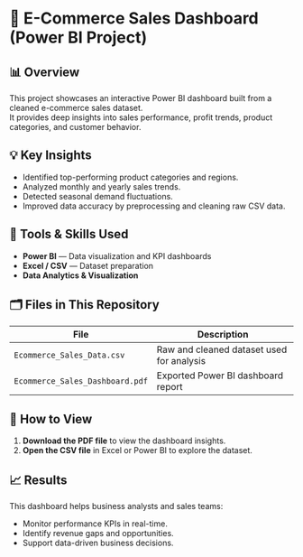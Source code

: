 # 🛒 E-Commerce Sales Dashboard (Power BI Project)

## 📊 Overview
This project showcases an interactive Power BI dashboard built from a cleaned e-commerce sales dataset.  
It provides deep insights into sales performance, profit trends, product categories, and customer behavior.

## 💡 Key Insights
- Identified top-performing product categories and regions.
- Analyzed monthly and yearly sales trends.
- Detected seasonal demand fluctuations.
- Improved data accuracy by preprocessing and cleaning raw CSV data.

## 🧠 Tools & Skills Used
- **Power BI** — Data visualization and KPI dashboards  
- **Excel / CSV** — Dataset preparation 
- **Data Analytics & Visualization**

## 🗂️ Files in This Repository
| File | Description |
|------|--------------|
| `Ecommerce_Sales_Data.csv` | Raw and cleaned dataset used for analysis |
| `Ecommerce_Sales_Dashboard.pdf` | Exported Power BI dashboard report |

## 🚀 How to View
1. **Download the PDF file** to view the dashboard insights.  
2. **Open the CSV file** in Excel or Power BI to explore the dataset.

## 📈 Results
This dashboard helps business analysts and sales teams:
- Monitor performance KPIs in real-time.  
- Identify revenue gaps and opportunities.  
- Support data-driven business decisions.

